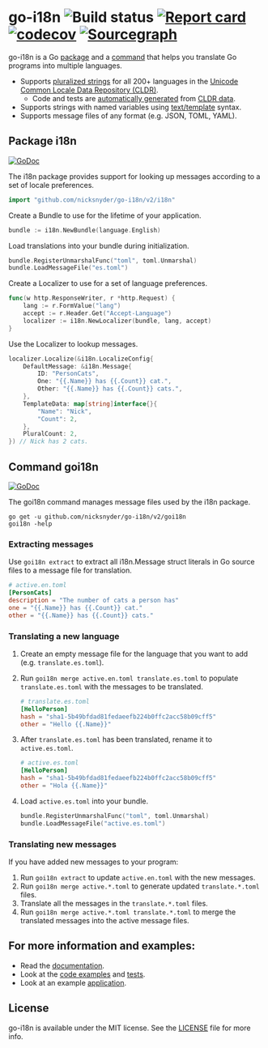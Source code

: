 # go-i18n ![Build status](https://github.com/nicksnyder/go-i18n/workflows/Build/badge.svg) [![Report card](https://goreportcard.com/badge/github.com/nicksnyder/go-i18n)](https://goreportcard.com/report/github.com/nicksnyder/go-i18n) [![codecov](https://codecov.io/gh/nicksnyder/go-i18n/branch/master/graph/badge.svg)](https://codecov.io/gh/nicksnyder/go-i18n) [![Sourcegraph](https://sourcegraph.com/github.com/nicksnyder/go-i18n/-/badge.svg)](https://sourcegraph.com/github.com/nicksnyder/go-i18n?badge)

go-i18n is a Go [package](#package-i18n) and a [command](#command-goi18n) that helps you translate Go programs into multiple languages.

- Supports [pluralized strings](http://cldr.unicode.org/index/cldr-spec/plural-rules) for all 200+ languages in the [Unicode Common Locale Data Repository (CLDR)](https://www.unicode.org/cldr/charts/28/supplemental/language_plural_rules.html).
  - Code and tests are [automatically generated](https://github.com/nicksnyder/go-i18n/tree/main/v2/internal/plural/codegen) from [CLDR data](http://cldr.unicode.org/index/downloads).
- Supports strings with named variables using [text/template](http://golang.org/pkg/text/template/) syntax.
- Supports message files of any format (e.g. JSON, TOML, YAML).

## Package i18n
[![GoDoc](https://godoc.org/github.com/nicksnyder/go-i18n?status.svg)](https://godoc.org/github.com/nicksnyder/go-i18n/v2/i18n)

The i18n package provides support for looking up messages according to a set of locale preferences.

```go
import "github.com/nicksnyder/go-i18n/v2/i18n"
```

Create a Bundle to use for the lifetime of your application.

```go
bundle := i18n.NewBundle(language.English)
```

Load translations into your bundle during initialization.

```go
bundle.RegisterUnmarshalFunc("toml", toml.Unmarshal)
bundle.LoadMessageFile("es.toml")
```

Create a Localizer to use for a set of language preferences.

```go
func(w http.ResponseWriter, r *http.Request) {
    lang := r.FormValue("lang")
    accept := r.Header.Get("Accept-Language")
    localizer := i18n.NewLocalizer(bundle, lang, accept)
}
```

Use the Localizer to lookup messages.

```go
localizer.Localize(&i18n.LocalizeConfig{
    DefaultMessage: &i18n.Message{
        ID: "PersonCats",
        One: "{{.Name}} has {{.Count}} cat.",
        Other: "{{.Name}} has {{.Count}} cats.",
    },
    TemplateData: map[string]interface{}{
        "Name": "Nick",
        "Count": 2,
    },
    PluralCount: 2,
}) // Nick has 2 cats.
```

## Command goi18n
[![GoDoc](https://godoc.org/github.com/nicksnyder/go-i18n?status.svg)](https://godoc.org/github.com/nicksnyder/go-i18n/v2/goi18n)

The goi18n command manages message files used by the i18n package.

```
go get -u github.com/nicksnyder/go-i18n/v2/goi18n
goi18n -help
```

### Extracting messages

Use `goi18n extract` to extract all i18n.Message struct literals in Go source files to a message file for translation.

```toml
# active.en.toml
[PersonCats]
description = "The number of cats a person has"
one = "{{.Name}} has {{.Count}} cat."
other = "{{.Name}} has {{.Count}} cats."
```

### Translating a new language

1. Create an empty message file for the language that you want to add (e.g. `translate.es.toml`).
2. Run `goi18n merge active.en.toml translate.es.toml` to populate `translate.es.toml` with the messages to be translated.

   ```toml
   # translate.es.toml
   [HelloPerson]
   hash = "sha1-5b49bfdad81fedaeefb224b0ffc2acc58b09cff5"
   other = "Hello {{.Name}}"
   ```

3. After `translate.es.toml` has been translated, rename it to `active.es.toml`.

   ```toml
   # active.es.toml
   [HelloPerson]
   hash = "sha1-5b49bfdad81fedaeefb224b0ffc2acc58b09cff5"
   other = "Hola {{.Name}}"
   ```

4. Load `active.es.toml` into your bundle.

   ```go
   bundle.RegisterUnmarshalFunc("toml", toml.Unmarshal)
   bundle.LoadMessageFile("active.es.toml")
   ```

### Translating new messages

If you have added new messages to your program:

1. Run `goi18n extract` to update `active.en.toml` with the new messages.
2. Run `goi18n merge active.*.toml` to generate updated `translate.*.toml` files.
3. Translate all the messages in the `translate.*.toml` files.
4. Run `goi18n merge active.*.toml translate.*.toml` to merge the translated messages into the active message files.

## For more information and examples:

- Read the [documentation](https://godoc.org/github.com/nicksnyder/go-i18n/v2).
- Look at the [code examples](https://github.com/nicksnyder/go-i18n/blob/main/v2/i18n/example_test.go) and [tests](https://github.com/nicksnyder/go-i18n/blob/main/v2/i18n/localizer_test.go).
- Look at an example [application](https://github.com/nicksnyder/go-i18n/tree/main/v2/example).

## License

go-i18n is available under the MIT license. See the [LICENSE](LICENSE) file for more info.

